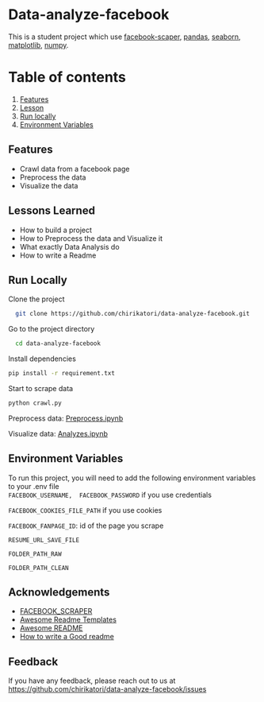 
# Data-analyze-facebook  
This is a student project which use [facebook-scaper](https://github.com/kevinzg/facebook-scraper), [pandas](https://pandas.pydata.org/docs/index.html), [seaborn](https://seaborn.pydata.org/index.html), [matplotlib](https://matplotlib.org/3.5.3/api/_as_gen/matplotlib.pyplot.html), [numpy](https://numpy.org/doc/stable/).  

# Table of contents  
1. [Features](#feature)  
2. [Lesson](#lesson)    
3. [Run locally](#run)  
4. [Environment Variables](#var)

<a name="feature"></a>
## Features  

- Crawl data from a facebook page
- Preprocess the data
- Visualize the data  
 
<a name="lesson"></a>
## Lessons Learned  

- How to build a project
- How to Preprocess the data and Visualize it
- What exactly Data Analysis do 
- How to write a Readme

<a name="run"></a>
## Run Locally  

Clone the project  

~~~bash  
  git clone https://github.com/chirikatori/data-analyze-facebook.git
~~~

Go to the project directory  

~~~bash  
  cd data-analyze-facebook
~~~

Install dependencies  

~~~bash  
pip install -r requirement.txt
~~~

Start to scrape data  

~~~bash  
python crawl.py
~~~
Preprocess data: [Preprocess.ipynb](Preprocess.ipynb)

Visualize data: [Analyzes.ipynb](Analyzes.ipynb)

<a name="var"></a>
## Environment Variables  

To run this project, you will need to add the following environment variables to your .env file  
`FACEBOOK_USERNAME, 
FACEBOOK_PASSWORD` if you use credentials

`FACEBOOK_COOKIES_FILE_PATH` if you use cookies

`FACEBOOK_FANPAGE_ID`: id of the page you scrape

`RESUME_URL_SAVE_FILE`

`FOLDER_PATH_RAW`

`FOLDER_PATH_CLEAN`  


## Acknowledgements  
- [FACEBOOK_SCRAPER](https://github.com/kevinzg/facebook-scraper)
- [Awesome Readme Templates](https://awesomeopensource.com/project/elangosundar/awesome-README-templates)
- [Awesome README](https://github.com/matiassingers/awesome-readme)
- [How to write a Good readme](https://bulldogjob.com/news/449-how-to-write-a-good-readme-for-your-github-project)

## Feedback  

If you have any feedback, please reach out to us at https://github.com/chirikatori/data-analyze-facebook/issues

